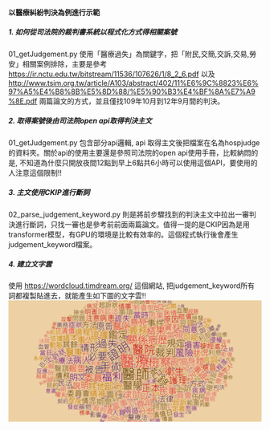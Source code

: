 #### 以醫療糾紛判決為例進行示範
##### 1. 如何從司法院的裁判書系統以程式化方式得相關案號
01_getJudgement.py 使用「醫療過失」為關鍵字，把「附民,交簡,交訴,交易,勞安」相關案例排除，主要是參考 https://ir.nctu.edu.tw/bitstream/11536/107626/1/8_2_6.pdf 以及 http://www.tsim.org.tw/article/A103/abstract/402/11%E6%9C%8823%E6%97%A5%E4%B8%8B%E5%8D%88/%E5%90%B3%E4%BF%8A%E7%A9%8E.pdf 兩篇論文的方式，並且僅找109年10月到12年9月間的判決。

##### 2. 取得案號後由司法院open api取得判決主文
01_getJudgement.py 包含部分api邏輯, api 取得主文後把檔案在名為hospjudge的資料夾。關於api的使用主要還是參照司法院的open api使用手冊，比較納悶的是, 不知道為什麼只開放夜間12點到早上6點共6小時可以使用這個API，要使用的人注意這個限制!!

##### 3. 主文使用CKIP進行斷詞
02_parse_judgement_keyword.py 則是將前步驟找到的判決主文中拉出一審判決進行斷詞，只找一審也是參考前前面兩篇論文。值得一提的是CKIP因為是用transformer模型，有GPU的環境是比較有效率的。這個程式執行後會產生judgement_keyword檔案。

##### 4. 建立文字雲
使用 https://wordcloud.timdream.org/ 這個網站, 把judgement_keyword所有詞都複製貼進去，就能產生如下圖的文字雲!!
![image info](./pictures/wordcloud.png)


